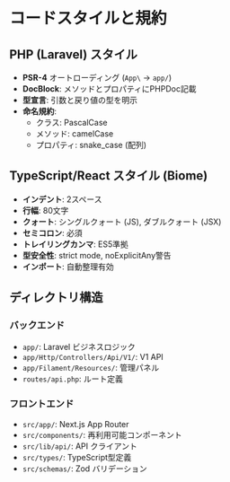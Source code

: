 # コードスタイルと規約

## PHP (Laravel) スタイル
- **PSR-4** オートローディング (`App\` → `app/`)
- **DocBlock**: メソッドとプロパティにPHPDoc記載
- **型宣言**: 引数と戻り値の型を明示
- **命名規約**: 
  - クラス: PascalCase
  - メソッド: camelCase
  - プロパティ: snake_case (配列)

## TypeScript/React スタイル (Biome)
- **インデント**: 2スペース
- **行幅**: 80文字
- **クォート**: シングルクォート (JS), ダブルクォート (JSX)
- **セミコロン**: 必須
- **トレイリングカンマ**: ES5準拠
- **型安全性**: strict mode, noExplicitAny警告
- **インポート**: 自動整理有効

## ディレクトリ構造
### バックエンド
- `app/`: Laravel ビジネスロジック
- `app/Http/Controllers/Api/V1/`: V1 API
- `app/Filament/Resources/`: 管理パネル
- `routes/api.php`: ルート定義

### フロントエンド
- `src/app/`: Next.js App Router
- `src/components/`: 再利用可能コンポーネント
- `src/lib/api/`: API クライアント
- `src/types/`: TypeScript型定義
- `src/schemas/`: Zod バリデーション